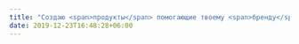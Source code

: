 ```yaml
---
title: "Создаю <span>продукты</span> помогающие твоему <span>бренду</span> выйти на новый уровень"
date: 2019-12-23T16:48:28+06:00
---
```

